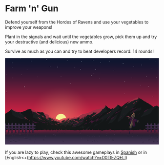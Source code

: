 # Farm 'n' Gun


 Defend yourself from the Hordes of Ravens and use your vegetables to improve your weapons!
 
 Plant in the signals and wait until the vegetables grow, pick them up and try your destructive (and delicious) new ammo.
 
 Survive as much as you can and try to beat developers record: 14 rounds!

<img src="Sprites/Mapa.png">

If you are lazy to play, check this awesome gameplays in [Spanish](https://www.youtube.com/watch?v=JWMYgnmZMIU) or in [English<+(https://www.youtube.com/watch?v=D0TtEZQELl)
